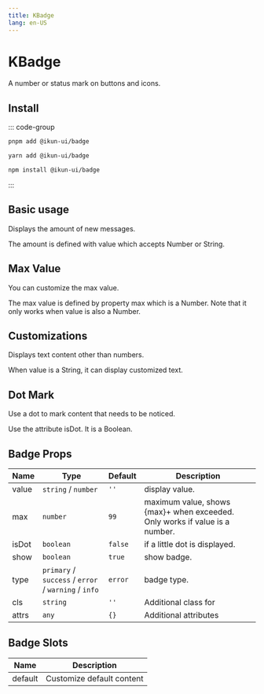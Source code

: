 ```yaml
---
title: KBadge
lang: en-US
---
```


# KBadge

A number or status mark on buttons and icons.

## Install

::: code-group

```bash [pnpm]
pnpm add @ikun-ui/badge
```

```bash [yarn]
yarn add @ikun-ui/badge
```

```bash [npm]
npm install @ikun-ui/badge
```

:::

## Basic usage

Displays the amount of new messages.

The amount is defined with value which accepts Number or String.

<demo src="../../../../example/badge/basic.svelte"  github='Badge'></demo>

## Max Value

You can customize the max value.

The max value is defined by property max which is a Number. Note that it only works when value is also a Number.

<demo src="../../../../example/badge/max-value.svelte" github='Badge'></demo>

## Customizations

Displays text content other than numbers.

When value is a String, it can display customized text.

<demo src="../../../../example/badge/customizations.svelte" github='Badge'></demo>

## Dot Mark

Use a dot to mark content that needs to be noticed.

Use the attribute isDot. It is a Boolean.

<demo src="../../../../example/badge/dot-mark.svelte" github='Badge'></demo>

## Badge Props

| Name  | Type                                                 | Default | Description                                                                 |
| ----- | ---------------------------------------------------- | ------- | --------------------------------------------------------------------------- |
| value | `string` / `number`                                  | `''`    | display value.                                                              |
| max   | `number`                                             | `99`    | maximum value, shows {max}+ when exceeded. Only works if value is a number. |
| isDot | `boolean`                                            | `false` | if a little dot is displayed.                                               |
| show  | `boolean`                                            | `true`  | show badge.                                                                 |
| type  | `primary` / `success` / `error` / `warning` / `info` | `error` | badge type.                                                                 |
| cls   | `string`                                             | `''`    | Additional class for                                                        |
| attrs | `any`                                                | `{}`    | Additional attributes                                                       |

## Badge Slots

| Name    | Description               |
| ------- | ------------------------- |
| default | Customize default content |
